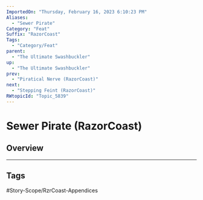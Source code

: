 ```yaml
---
ImportedOn: "Thursday, February 16, 2023 6:10:23 PM"
Aliases:
  - "Sewer Pirate"
Category: "Feat"
Suffix: "RazorCoast"
Tags:
  - "Category/Feat"
parent:
  - "The Ultimate Swashbuckler"
up:
  - "The Ultimate Swashbuckler"
prev:
  - "Piratical Nerve (RazorCoast)"
next:
  - "Stepping Feint (RazorCoast)"
RWtopicId: "Topic_5839"
---
```

# Sewer Pirate (RazorCoast)
## Overview

---
## Tags
#Story-Scope/RzrCoast-Appendices


